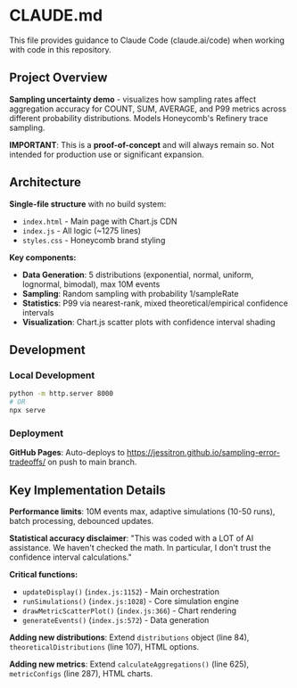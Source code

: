 # CLAUDE.md

This file provides guidance to Claude Code (claude.ai/code) when working with code in this repository.

## Project Overview

**Sampling uncertainty demo** - visualizes how sampling rates affect aggregation accuracy for COUNT, SUM, AVERAGE, and P99 metrics across different probability distributions. Models Honeycomb's Refinery trace sampling.

**IMPORTANT**: This is a **proof-of-concept** and will always remain so. Not intended for production use or significant expansion.

## Architecture

**Single-file structure** with no build system:
- `index.html` - Main page with Chart.js CDN
- `index.js` - All logic (~1275 lines)  
- `styles.css` - Honeycomb brand styling

**Key components:**
- **Data Generation**: 5 distributions (exponential, normal, uniform, lognormal, bimodal), max 10M events
- **Sampling**: Random sampling with probability 1/sampleRate
- **Statistics**: P99 via nearest-rank, mixed theoretical/empirical confidence intervals
- **Visualization**: Chart.js scatter plots with confidence interval shading

## Development

### Local Development
```bash
python -m http.server 8000
# OR
npx serve
```

### Deployment
**GitHub Pages**: Auto-deploys to https://jessitron.github.io/sampling-error-tradeoffs/ on push to main branch.

## Key Implementation Details

**Performance limits**: 10M events max, adaptive simulations (10-50 runs), batch processing, debounced updates.

**Statistical accuracy disclaimer**: "This was coded with a LOT of AI assistance. We haven't checked the math. In particular, I don't trust the confidence interval calculations."

**Critical functions:**
- `updateDisplay()` (`index.js:1152`) - Main orchestration
- `runSimulations()` (`index.js:1028`) - Core simulation engine
- `drawMetricScatterPlot()` (`index.js:366`) - Chart rendering
- `generateEvents()` (`index.js:572`) - Data generation

**Adding new distributions**: Extend `distributions` object (line 84), `theoreticalDistributions` (line 107), HTML options.

**Adding new metrics**: Extend `calculateAggregations()` (line 625), `metricConfigs` (line 287), HTML charts.